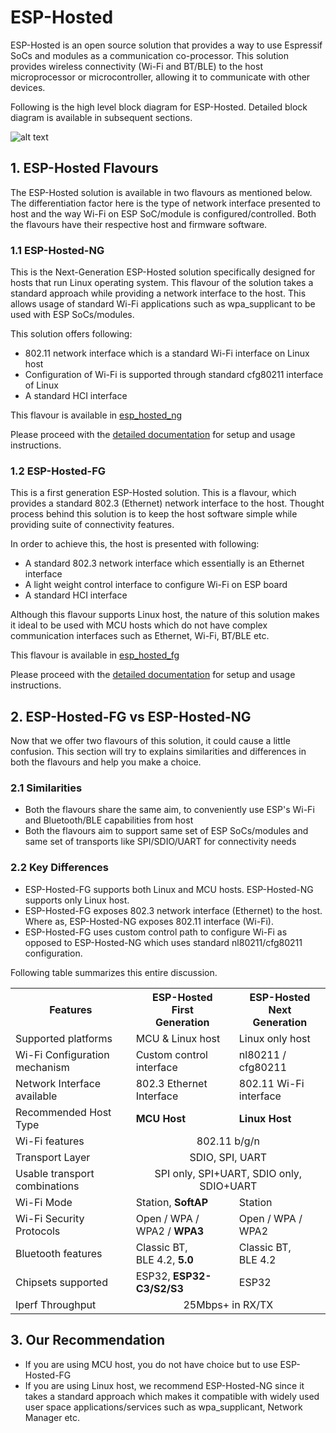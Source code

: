# ESP-Hosted

ESP-Hosted is an open source solution that provides a way to use Espressif SoCs and modules as a communication co-processor. This solution provides wireless connectivity (Wi-Fi and BT/BLE) to the host microprocessor or microcontroller, allowing it to communicate with other devices.

Following is the high level block diagram for ESP-Hosted. Detailed block diagram is available in subsequent sections. 

![alt text](basic_block_diagram.jpg "Basic Block Diagram")



## 1. ESP-Hosted Flavours

The ESP-Hosted solution is available in two flavours as mentioned below. The differentiation factor here is the type of network interface presented to host and the way Wi-Fi on ESP SoC/module is configured/controlled. Both the flavours have their respective host and firmware software.


### 1.1 ESP-Hosted-NG

This is the Next-Generation ESP-Hosted solution specifically designed for hosts that run Linux operating system. This flavour of the solution takes a standard approach while providing a network interface to the host. This allows usage of standard Wi-Fi applications such as wpa_supplicant to be used with ESP SoCs/modules.

This solution offers following:

* 802.11 network interface which is a standard Wi-Fi interface on Linux host
* Configuration of Wi-Fi is supported through standard cfg80211 interface of Linux
* A standard HCI interface

This flavour is available in [esp_hosted_ng](esp_hosted_ng)

Please proceed with the [detailed documentation](esp_hosted_ng/README.md) for setup and usage instructions.



### 1.2 ESP-Hosted-FG

This is a first generation ESP-Hosted solution. This is a flavour, which provides a standard 802.3 (Ethernet) network interface to the host. Thought process behind this solution is to keep the host software simple while providing suite of connectivity features.

In order to achieve this, the host is presented with following:

* A standard 802.3 network interface which essentially is an Ethernet interface
* A light weight control interface to configure Wi-Fi on ESP board
* A standard HCI interface

Although this flavour supports Linux host, the nature of this solution makes it ideal to be used with MCU hosts which do not have complex communication interfaces such as Ethernet, Wi-Fi, BT/BLE etc.

This flavour is available in [esp_hosted_fg](esp_hosted_fg)

Please proceed with the [detailed documentation](esp_hosted_fg/README.md) for setup and usage instructions.


## 2. ESP-Hosted-FG vs ESP-Hosted-NG

Now that we offer two flavours of this solution, it could cause a little confusion. This section will try to explains similarities and differences in both the flavours and help you make a choice.

### 2.1 Similarities

- Both the flavours share the same aim, to conveniently use ESP's Wi-Fi and Bluetooth/BLE capabilities from host
- Both the flavours aim to support same set of ESP SoCs/modules and same set of transports like SPI/SDIO/UART for connectivity needs

### 2.2 Key Differences

- ESP-Hosted-FG supports both Linux and MCU hosts. ESP-Hosted-NG supports only Linux host.
- ESP-Hosted-FG exposes 802.3 network interface (Ethernet) to the host. Where as, ESP-Hosted-NG exposes 802.11 interface (Wi-Fi).
- ESP-Hosted-FG uses custom control path to configure Wi-Fi as opposed to ESP-Hosted-NG which uses standard nl80211/cfg80211 configuration.


Following table summarizes this entire discussion.

<table>
  <tr>
    <th>Features</th>
    <th>ESP-Hosted</br>First</br>Generation </th>
    <th>ESP-Hosted</br>Next</br>Generation </th>
  </tr>
  <tr>
    <td>Supported platforms</td>
    <td>MCU &amp; Linux host</td>
    <td>Linux only host</td>
  </tr>
  <tr>
    <td>Wi-Fi Configuration mechanism</td>
    <td>Custom control interface</td>
    <td>nl80211 / cfg80211</td>
  </tr>
  <tr>
    <td>Network Interface available</td>
    <td>802.3 Ethernet Interface</td>
    <td>802.11 Wi-Fi interface</td>
  </tr>
  <tr>
    <td>Recommended Host Type</td>
    <td><span style="font-weight:bold">MCU Host</span></td>
    <td><span style="font-weight:bold">Linux Host</span></td>
  </tr>
  <tr>
    <td>Wi-Fi features</td>
    <td colspan="2" style="text-align:center">802.11 b/g/n</td>
  </tr>
  <tr>
    <td>Transport Layer</td>
    <td colspan="2"  style="text-align:center">SDIO, SPI, UART</td>
  </tr>
  <tr>
    <td>Usable transport combinations</td>
    <td colspan="2"  style="text-align:center">SPI only, SPI+UART, SDIO only, SDIO+UART</td>
  </tr>
  <tr>
    <td>Wi-Fi Mode</td>
    <td>Station, <span style="font-weight:bold">SoftAP</span></td>
    <td>Station</td>
  </tr>
  <tr>
    <td>Wi-Fi Security Protocols</td>
    <td>Open / WPA / WPA2 / <span style="font-weight:bold">WPA3</span></td>
    <td>Open / WPA / WPA2</td>
  </tr>
  <tr>
    <td>Bluetooth features</td>
    <td>Classic BT,</br>BLE 4.2, <span style="font-weight:bold">5.0</span></td>
    <td>Classic BT,</br>BLE 4.2</td>
  </tr>
  <tr>
    <td>Chipsets supported</td>
    <td>ESP32, <span style="font-weight:bold">ESP32-C3/S2/S3</span></td>
    <td>ESP32</td>
  </tr>
  <tr>
    <td>Iperf Throughput</td>
    <td colspan="2" style="text-align:center">25Mbps+ in RX/TX</td>
  </tr>
</table>


## 3. Our Recommendation

* If you are using MCU host, you do not have choice but to use ESP-Hosted-FG
* If you are using Linux host, we recommend ESP-Hosted-NG since it takes a standard approach which makes it compatible with widely used user space applications/services such as wpa_supplicant, Network Manager etc.

